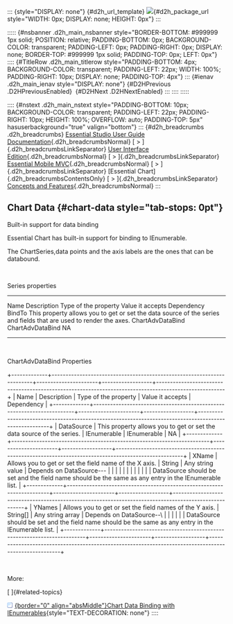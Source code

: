 ::: {style="DISPLAY: none"}
[](ms-xhelp:///?Id=d2h_url_template){#d2h_url_template} ![](!package_url!){#d2h_package_url style="WIDTH: 0px; DISPLAY: none; HEIGHT: 0px"}
:::

::::: {#nsbanner .d2h_main_nsbanner style="BORDER-BOTTOM: #999999 1px solid; POSITION: relative; PADDING-BOTTOM: 0px; BACKGROUND-COLOR: transparent; PADDING-LEFT: 0px; PADDING-RIGHT: 0px; DISPLAY: none; BORDER-TOP: #999999 1px solid; PADDING-TOP: 0px; LEFT: 0px"}
:::: {#TitleRow .d2h_main_titlerow style="PADDING-BOTTOM: 4px; BACKGROUND-COLOR: transparent; PADDING-LEFT: 22px; WIDTH: 100%; PADDING-RIGHT: 10px; DISPLAY: none; PADDING-TOP: 4px"}
::: {#ienav .d2h_main_ienav style="DISPLAY: none"}
[](ms-xhelp:///?Id=f1e8b398-a06f-4f86-bd77-bdae5b5fd2a3){#D2HPrevious .D2HPreviousEnabled}  [](ms-xhelp:///?Id=e7c65c84-3014-407e-8a82-441d705a6217){#D2HNext .D2HNextEnabled}
:::
::::
:::::

:::: {#nstext .d2h_main_nstext style="PADDING-BOTTOM: 10px; BACKGROUND-COLOR: transparent; PADDING-LEFT: 22px; PADDING-RIGHT: 10px; HEIGHT: 100%; OVERFLOW: auto; PADDING-TOP: 5px" hasuserbackground="true" valign="bottom"}
::: {#d2h_breadcrumbs .d2h_breadcrumbs}
[Essential Studio User Guide Documentation](ms-xhelp:///?Id=12457748-09e3-4d74-a240-8e049cedf030){.d2h_breadcrumbsNormal} [ \> ]{.d2h_breadcrumbsLinkSeparator} [User Interface Edition](ms-xhelp:///?Id=c29296b7-531c-413b-a0ec-488ca1f7f669){.d2h_breadcrumbsNormal} [ \> ]{.d2h_breadcrumbsLinkSeparator} [Essential Mobile MVC](ms-xhelp:///?Id=74df42e3-5434-4590-9be6-3ae2f911cbbc){.d2h_breadcrumbsNormal} [ \> ]{.d2h_breadcrumbsLinkSeparator} [Essential Chart]{.d2h_breadcrumbsContentsOnly} [ \> ]{.d2h_breadcrumbsLinkSeparator} [Concepts and Features](ms-xhelp:///?Id=3ad70cf2-cd29-4b18-a1b2-a2e64b23e565){.d2h_breadcrumbsNormal}
:::

## Chart Data {#chart-data style="tab-stops: 0pt"}

Built-in support for data binding

Essential Chart has built-in support for binding to IEnumerable.

The ChartSeries,data points and the axis labels are the ones that can be databound.

 

Series properties

  -------- ------------------------------------------------------------------------------------------------------------------- ---------------------- ------------------ ------------
  Name     Description                                                                                                         Type of the property   Value it accepts   Dependency
  BindTo   This property allows you to get or set the data source of the series and fields that are used to render the axes.   ChartAdvDataBind       ChartAdvDataBind   NA
  -------- ------------------------------------------------------------------------------------------------------------------- ---------------------- ------------------ ------------

 

ChartAdvDataBind Properties

+-------------+-----------------------------------------------------------------------+----------------------+------------------+------------------------------------------------------------------------------------------------------+
| Name        | Description                                                           | Type of the property | Value it accepts | Dependency                                                                                           |
+-------------+-----------------------------------------------------------------------+----------------------+------------------+------------------------------------------------------------------------------------------------------+
| DataSource  | This property allows you to get or set the data source of the series. | IEnumerable          | IEnumerable      | NA                                                                                                   |
+-------------+-----------------------------------------------------------------------+----------------------+------------------+------------------------------------------------------------------------------------------------------+
| XName       | Allows you to get or set the field name of the X axis.                | String               | Any string value | Depends on DataSource---                                                                             |
|             |                                                                       |                      |                  |                                                                                                      |
|             |                                                                       |                      |                  | DataSource should be set and the field name should be the same as any entry in the IEnumerable list. |
+-------------+-----------------------------------------------------------------------+----------------------+------------------+------------------------------------------------------------------------------------------------------+
| YNames      | Allows you to get or set the field names of the Y axis.               | String\[\]           | Any string array | Depends on DataSource\--\                                                                            |
|             |                                                                       |                      |                  | DataSource should be set and the field name should be the same as any entry in the IEnumerable list. |
+-------------+-----------------------------------------------------------------------+----------------------+------------------+------------------------------------------------------------------------------------------------------+

 

More:

[ ]{#related-topics}

[![](button.gif){border="0" align="absMiddle"}Chart Data Binding with IEnumerables](ms-xhelp:///?Id=e7c65c84-3014-407e-8a82-441d705a6217){style="TEXT-DECORATION: none"}
::::
